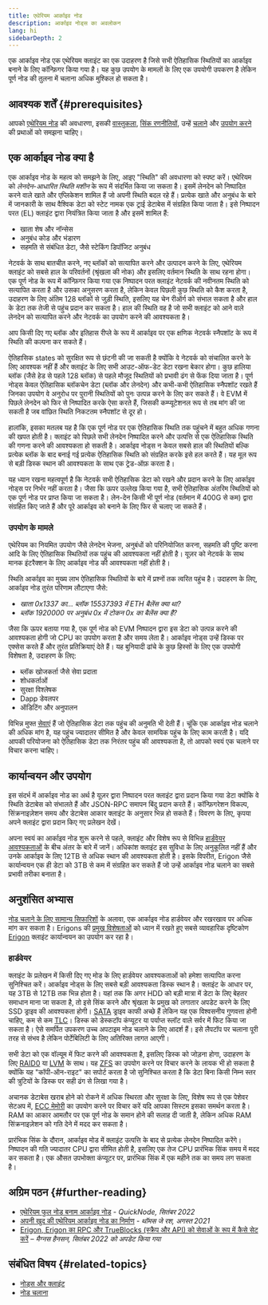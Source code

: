 ```yaml
---
title: एथेरियम आर्काइव नोड
description: आर्काइव नोड्स का अवलोकन
lang: hi
sidebarDepth: 2
---
```


एक आर्काइव नोड एक एथेरियम क्लाइंट का एक उदाहरण है जिसे सभी ऐतिहासिक स्थितियों का आर्काइव बनाने के लिए कॉन्फ़िगर किया गया है। यह कुछ उपयोग के मामलों के लिए एक उपयोगी उपकरण है लेकिन पूर्ण नोड की तुलना में चलाना अधिक मुश्किल हो सकता है।

## आवश्यक शर्तें {#prerequisites}

आपको [एथेरियम नोड](/developers/docs/nodes-and-clients/) की अवधारणा, इसकी [वास्तुकला](/developers/docs/nodes-and-clients/node-architecture/), [सिंक रणनीतियों](/developers/docs/nodes-and-clients/#sync-modes), उन्हें [चलाने](/developers/docs/nodes-and-clients/run-a-node/) और [उपयोग करने](/developers/docs/apis/json-rpc/) की प्रथाओं को समझना चाहिए।

## एक आर्काइव नोड क्या है

एक आर्काइव नोड के महत्व को समझने के लिए, आइए "स्थिति" की अवधारणा को स्पष्ट करें। एथेरियम को _लेनदेन-आधारित स्थिति मशीन_ के रूप में संदर्भित किया जा सकता है। इसमें लेनदेन को निष्पादित करने वाले खाते और एप्लिकेशन शामिल हैं जो अपनी स्थिति बदल रहे हैं। प्रत्येक खाते और अनुबंध के बारे में जानकारी के साथ वैश्विक डेटा को स्टेट नामक एक ट्राई डेटाबेस में संग्रहित किया जाता है। इसे निष्पादन परत (EL) क्लाइंट द्वारा नियंत्रित किया जाता है और इसमें शामिल हैं:

- खाता शेष और नॉन्सेस
- अनुबंध कोड और भंडारण
- सहमति से संबंधित डेटा, जैसे स्टेकिंग डिपॉजिट अनुबंध

नेटवर्क के साथ बातचीत करने, नए ब्लॉकों को सत्यापित करने और उत्पादन करने के लिए, एथेरियम क्लाइंट को सबसे हाल के परिवर्तनों (श्रृंखला की नोक) और इसलिए वर्तमान स्थिति के साथ रहना होगा। एक पूर्ण नोड के रूप में कॉन्फ़िगर किया गया एक निष्पादन परत क्लाइंट नेटवर्क की नवीनतम स्थिति को सत्यापित करता है और उसका अनुसरण करता है, लेकिन केवल पिछली कुछ स्थिति को कैश करता है, उदाहरण के लिए अंतिम 128 ब्लॉकों से जुड़ी स्थिति, इसलिए यह चेन रीऑर्ग को संभाल सकता है और हाल के डेटा तक तेजी से पहुंच प्रदान कर सकता है। हाल की स्थिति वह है जो सभी क्लाइंट को आने वाले लेनदेन को सत्यापित करने और नेटवर्क का उपयोग करने की आवश्यकता है।

आप किसी दिए गए ब्लॉक और इतिहास रीप्ले के रूप में आर्काइव पर एक क्षणिक नेटवर्क स्नैपशॉट के रूप में स्थिति की कल्पना कर सकते हैं।

ऐतिहासिक states को सुरक्षित रूप से छंटनी की जा सकती है क्योंकि वे नेटवर्क को संचालित करने के लिए आवश्यक नहीं हैं और क्लाइंट के लिए सभी आउट-ऑफ-डेट डेटा रखना बेकार होगा। कुछ हालिया ब्लॉक (जैसे हेड से पहले 128 ब्लॉक) से पहले मौजूद स्थितियों को प्रभावी ढंग से फेंक दिया जाता है। पूर्ण नोड्स केवल ऐतिहासिक ब्लॉकचेन डेटा (ब्लॉक और लेनदेन) और कभी-कभी ऐतिहासिक स्नैपशॉट रखते हैं जिनका उपयोग वे अनुरोध पर पुरानी स्थितियों को पुनः उत्पन्न करने के लिए कर सकते हैं। वे EVM में पिछले लेनदेन को फिर से निष्पादित करके ऐसा करते हैं, जिसकी कम्प्यूटेशनल रूप से तब मांग की जा सकती है जब वांछित स्थिति निकटतम स्नैपशॉट से दूर हो।

हालांकि, इसका मतलब यह है कि एक पूर्ण नोड पर एक ऐतिहासिक स्थिति तक पहुंचने में बहुत अधिक गणना की खपत होती है। क्लाइंट को पिछले सभी लेनदेन निष्पादित करने और उत्पत्ति से एक ऐतिहासिक स्थिति की गणना करने की आवश्यकता हो सकती है। आर्काइव नोड्स न केवल सबसे हाल की स्थितियों बल्कि प्रत्येक ब्लॉक के बाद बनाई गई प्रत्येक ऐतिहासिक स्थिति को संग्रहित करके इसे हल करते हैं। यह मूल रूप से बड़ी डिस्क स्थान की आवश्यकता के साथ एक ट्रेड-ऑफ़ करता है।

यह ध्यान रखना महत्वपूर्ण है कि नेटवर्क सभी ऐतिहासिक डेटा को रखने और प्रदान करने के लिए आर्काइव नोड्स पर निर्भर नहीं करता है। जैसा कि ऊपर उल्लेख किया गया है, सभी ऐतिहासिक अंतरिम स्थितियों को एक पूर्ण नोड पर प्राप्त किया जा सकता है। लेन-देन किसी भी पूर्ण नोड (वर्तमान में 400G से कम) द्वारा संग्रहित किए जाते हैं और पूरे आर्काइव को बनाने के लिए फिर से चलाए जा सकते हैं।

### उपयोग के मामले

एथेरियम का नियमित उपयोग जैसे लेनदेन भेजना, अनुबंधों को परिनियोजित करना, सहमति की पुष्टि करना आदि के लिए ऐतिहासिक स्थितियों तक पहुंच की आवश्यकता नहीं होती है। यूज़र को नेटवर्क के साथ मानक इंटरैक्शन के लिए आर्काइव नोड की आवश्यकता नहीं होती है।

स्थिति आर्काइव का मुख्य लाभ ऐतिहासिक स्थितियों के बारे में प्रश्नों तक त्वरित पहुंच है। उदाहरण के लिए, आर्काइव नोड तुरंत परिणाम लौटाएगा जैसे:

- _खाता 0x1337 का... ब्लॉक 15537393 में ETH बैलेंस क्या था?_
- _ब्लॉक 1920000 पर अनुबंध 0x में टोकन 0x का बैलेंस क्या है?_

जैसा कि ऊपर बताया गया है, एक पूर्ण नोड को EVM निष्पादन द्वारा इस डेटा को उत्पन्न करने की आवश्यकता होगी जो CPU का उपयोग करता है और समय लेता है। आर्काइव नोड्स उन्हें डिस्क पर एक्सेस करते हैं और तुरंत प्रतिक्रियाएं देते हैं। यह बुनियादी ढांचे के कुछ हिस्सों के लिए एक उपयोगी विशेषता है, उदाहरण के लिए:

- ब्लॉक खोजकर्ता जैसे सेवा प्रदाता
- शोधकर्ताओं
- सुरक्षा विश्लेषक
- Dapp डेवलपर
- ऑडिटिंग और अनुपालन

विभिन्न मुफ्त [सेवाएं](/developers/docs/nodes-and-clients/nodes-as-a-service/) हैं जो ऐतिहासिक डेटा तक पहुंच की अनुमति भी देती हैं। चूंकि एक आर्काइव नोड चलाने की अधिक मांग है, यह पहुंच ज्यादातर सीमित है और केवल सामयिक पहुंच के लिए काम करती है। यदि आपकी परियोजना को ऐतिहासिक डेटा तक निरंतर पहुंच की आवश्यकता है, तो आपको स्वयं एक चलाने पर विचार करना चाहिए।

## कार्यान्वयन और उपयोग

इस संदर्भ में आर्काइव नोड का अर्थ है यूज़र द्वारा निष्पादन परत क्लाइंट द्वारा प्रदान किया गया डेटा क्योंकि वे स्थिति डेटाबेस को संभालते हैं और JSON-RPC समापन बिंदु प्रदान करते हैं। कॉन्फ़िगरेशन विकल्प, सिंक्रनाइज़ेशन समय और डेटाबेस आकार क्लाइंट के अनुसार भिन्न हो सकते हैं। विवरण के लिए, कृपया अपने क्लाइंट द्वारा प्रदान किए गए प्रलेखन देखें।

अपना स्वयं का आर्काइव नोड शुरू करने से पहले, क्लाइंट और विशेष रूप से विभिन्न [हार्डवेयर आवश्यकताओं](/developers/docs/nodes-and-clients/run-a-node/#requirements) के बीच अंतर के बारे में जानें। अधिकांश क्लाइंट इस सुविधा के लिए अनुकूलित नहीं हैं और उनके आर्काइव के लिए 12TB से अधिक स्थान की आवश्यकता होती है। इसके विपरीत, Erigon जैसे कार्यान्वयन एक ही डेटा को 3TB से कम में संग्रहित कर सकते हैं जो उन्हें आर्काइव नोड चलाने का सबसे प्रभावी तरीका बनाता है।

## अनुशंसित अभ्यास

[नोड चलाने के लिए सामान्य सिफारिशों](/developers/docs/nodes-and-clients/run-a-node/) के अलावा, एक आर्काइव नोड हार्डवेयर और रखरखाव पर अधिक मांग कर सकता है। Erigons की [प्रमुख विशेषताओं](https://github.com/ledgerwatch/erigon#key-features) को ध्यान में रखते हुए सबसे व्यावहारिक दृष्टिकोण [Erigon](/developers/docs/nodes-and-clients/#erigon) क्लाइंट कार्यान्वयन का उपयोग कर रहा है।

### हार्डवेयर

क्लाइंट के प्रलेखन में किसी दिए गए मोड के लिए हार्डवेयर आवश्यकताओं को हमेशा सत्यापित करना सुनिश्चित करें। आर्काइव नोड्स के लिए सबसे बड़ी आवश्यकता डिस्क स्थान है। क्लाइंट के आधार पर, यह 3TB से 12TB तक भिन्न होता है। यहां तक कि अगर HDD को बड़ी मात्रा में डेटा के लिए बेहतर समाधान माना जा सकता है, तो इसे सिंक करने और श्रृंखला के प्रमुख को लगातार अपडेट करने के लिए SSD ड्राइव की आवश्यकता होगी। [SATA](https://www.cleverfiles.com/help/sata-hard-drive.html) ड्राइव काफी अच्छे हैं लेकिन यह एक विश्वसनीय गुणवत्ता होनी चाहिए, कम से कम [TLC](https://blog.synology.com/tlc-vs-qlc-ssds-what-are-the-differences)। डिस्क को डेस्कटॉप कंप्यूटर या पर्याप्त स्लॉट वाले सर्वर में फिट किया जा सकता है। ऐसे समर्पित उपकरण उच्च अपटाइम नोड चलाने के लिए आदर्श हैं। इसे लैपटॉप पर चलाना पूरी तरह से संभव है लेकिन पोर्टेबिलिटी के लिए अतिरिक्त लागत आएगी।

सभी डेटा को एक वॉल्यूम में फिट करने की आवश्यकता है, इसलिए डिस्क को जोड़ना होगा, उदाहरण के लिए [RAID0](https://en.wikipedia.org/wiki/Standard_RAID_levels#RAID_0) या [LVM](https://web.mit.edu/rhel-doc/5/RHEL-5-manual/Deployment_Guide-en-US/ch-lvm.html) के साथ। यह [ZFS](https://en.wikipedia.org/wiki/ZFS) का उपयोग करने पर विचार करने के लायक भी हो सकता है क्योंकि यह "कॉपी-ऑन-राइट" का सपोर्ट करता है जो सुनिश्चित करता है कि डेटा बिना किसी निम्न स्तर की त्रुटियों के डिस्क पर सही ढंग से लिखा गया है।

अचानक डेटाबेस खराब होने को रोकने में अधिक स्थिरता और सुरक्षा के लिए, विशेष रूप से एक पेशेवर सेटअप में, [ECC मेमोरी](https://en.wikipedia.org/wiki/ECC_memory) का उपयोग करने पर विचार करें यदि आपका सिस्टम इसका समर्थन करता है। RAM का आकार आमतौर पर एक पूर्ण नोड के समान होने की सलाह दी जाती है, लेकिन अधिक RAM सिंक्रनाइज़ेशन को गति देने में मदद कर सकता है।

प्रारंभिक सिंक के दौरान, आर्काइव मोड में क्लाइंट उत्पत्ति के बाद से प्रत्येक लेनदेन निष्पादित करेंगे। निष्पादन की गति ज्यादातर CPU द्वारा सीमित होती है, इसलिए एक तेज CPU प्रारंभिक सिंक समय में मदद कर सकता है। एक औसत उपभोक्ता कंप्यूटर पर, प्रारंभिक सिंक में एक महीने तक का समय लग सकता है।

## अग्रिम पठन {#further-reading}

- [एथेरियम फुल नोड बनाम आर्काइव नोड](https://www.quicknode.com/guides/infrastructure/ethereum-full-node-vs-archive-node) - _QuickNode, सितंबर 2022_
- [अपनी खुद की एथेरियम आर्काइव नोड का निर्माण](https://tjayrush.medium.com/building-your-own-ethereum-archive-node-72c014affc09) - _थॉमस जे रश, अगस्त 2021_
- [Erigon, Erigon का RPC और TrueBlocks (स्क्रैप और API) को सेवाओं के रूप में कैसे सेट करें](https://magnushansson.xyz/blog_posts/crypto_defi/2022-01-10-Erigon-Trueblocks) _– मैग्नस हैनसन, सितंबर 2022 को अपडेट किया गया_

## संबंधित विषय {#related-topics}

- [ नोड्स और क्लाइंट](/developers/docs/nodes-and-clients/)
- [नोड चलाना](/developers/docs/nodes-and-clients/run-a-node/)
